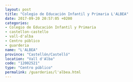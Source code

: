 ```yaml
---
layout: post
title: "Colegio de Educación Infantil y Primaria L'ALBEA"
date: 2017-09-20 20:57:05 +0200
categories:
- Colegio de Educación Infantil y Primaria
- castellon-castello
- vall-d'alba
- Centro público
- guarderia
name: "L'ALBEA"
province: "Castellón/Castelló"
location: "Vall d'Alba"
code: "12002521"
type: "Centro público"
permalink: /guarderias/l'albea.html
---
```

